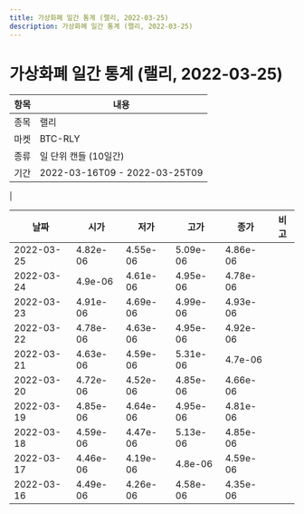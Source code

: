 ```yaml
---
title: 가상화폐 일간 통계 (랠리, 2022-03-25)
description: 가상화폐 일간 통계 (랠리, 2022-03-25)
---
```


가상화폐 일간 통계 (랠리, 2022-03-25)
===

|항목|내용|
|--|--|
|종목|랠리|
|마켓|BTC-RLY|
|종류|일 단위 캔들 (10일간)|
|기간|2022-03-16T09 - 2022-03-25T09
|

|날짜|시가|저가|고가|종가|비고|
|--|--|--|--|--|--|
|2022-03-25|4.82e-06|4.55e-06|5.09e-06|4.86e-06|    |
|2022-03-24|4.9e-06|4.61e-06|4.95e-06|4.78e-06|    |
|2022-03-23|4.91e-06|4.69e-06|4.99e-06|4.93e-06|    |
|2022-03-22|4.78e-06|4.63e-06|4.95e-06|4.92e-06|    |
|2022-03-21|4.63e-06|4.59e-06|5.31e-06|4.7e-06|    |
|2022-03-20|4.72e-06|4.52e-06|4.85e-06|4.66e-06|    |
|2022-03-19|4.85e-06|4.64e-06|4.95e-06|4.81e-06|    |
|2022-03-18|4.59e-06|4.47e-06|5.13e-06|4.85e-06|    |
|2022-03-17|4.46e-06|4.19e-06|4.8e-06|4.59e-06|    |
|2022-03-16|4.49e-06|4.26e-06|4.58e-06|4.35e-06|    |
